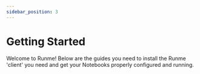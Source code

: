```yaml
---
sidebar_position: 3
---
```


# Getting Started

Welcome to Runme! Below are the guides you need to install the Runme 'client' you need and get your Notebooks properly configured and running.

<EnvironmentOptions />
